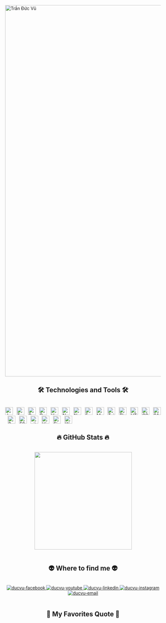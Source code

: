 <!-- Đức Vũ -->
<a href="https://www.facebook.com/photo/?fbid=158460603301389&set=pob.100074123517393" target="_blank">
  <img src="https://scontent.fdad1-2.fna.fbcdn.net/v/t39.30808-6/278247736_158460599968056_6452118301766996496_n.jpg?_nc_cat=102&ccb=1-6&_nc_sid=174925&_nc_ohc=ujv5egy6O54AX8hf13X&_nc_ht=scontent.fdad1-2.fna&oh=00_AT-zxVqx83pFNZE7IJJsB-b02yVHPeLrnWEsOV95PPg73w&oe=6286960D" width="1200" alt="Trần Đức Vũ" />
</a>

<h2 align="center">🛠 Technologies and Tools 🛠</h2>
<br>
<!-- https://simpleicons.org/ -->
<span><img src="https://img.shields.io/badge/JavaScript-282C34?logo=javascript&logoColor=F7DF1E" alt="JavaScript logo" title="JavaScript" height="25" /></span>
&nbsp;
<span><img src="https://img.shields.io/badge/TypeScript-282C34?logo=typescript&logoColor=3178C6" alt="TypeScript logo" title="TypeScript" height="25" /></span>
&nbsp;
<span><img src="https://img.shields.io/badge/ReactJS-282C34?logo=react&logoColor=61DAFB" alt="ReactJS logo" title="ReactJS" height="25" /></span>
&nbsp;
<span><img src="https://img.shields.io/badge/Redux-282C34?logo=redux&logoColor=764ABC" alt="Redux logo" title="Redux" height="25" /></span>
&nbsp;
<span><img src="https://img.shields.io/badge/Vue.js-282C34?logo=vue.js&logoColor=4FC08D" alt="Vue.js logo" title="Vue.js" height="25" /></span>
&nbsp;
<span><img src="https://img.shields.io/badge/Nuxt.js-282C34?logo=nuxt.js&logoColor=4FC08D" alt="Nuxt.js logo" title="Nuxt.js" height="25" /></span>
&nbsp;
<span><img src="https://img.shields.io/badge/Node.js-282C34?logo=node.js&logoColor=00F200" alt="Node.js logo" title="Node.js" height="25" /></span>
&nbsp;
<span><img src="https://img.shields.io/badge/Express-282C34?logo=express&logoColor=FFFFFF" alt="Express.js logo" title="Express.js" height="25" /></span>
&nbsp;
<span><img src="https://img.shields.io/badge/MongoDB-282C34?logo=mongodb&logoColor=47A248" alt="MongoDB logo" title="MongoDB" height="25" /></span>
&nbsp;
<span><img src="https://img.shields.io/badge/Tailwind%20CSS-282C34?logo=tailwind-css&logoColor=38B2AC" alt="TailwindCSS logo" title="TailwindCSS" height="25" /></span>
&nbsp;
<span><img src="https://img.shields.io/badge/Three.js-282C34?logo=three.js&logoColor=FFFFFF" alt="Three.js logo" title="Three.js" height="25" /></span>
&nbsp;
<span><img src="https://img.shields.io/badge/HTML5-282C34?logo=html5&logoColor=E34F26" alt="HTML5 logo" title="HTML5" height="25" /></span>
&nbsp;
<span><img src="https://img.shields.io/badge/CSS3-282C34?logo=css3&logoColor=1572B6" alt="CSS3 logo" title="CSS3" height="25" /></span>
&nbsp;
<span><img src="https://img.shields.io/badge/Sass-282C34?logo=sass&logoColor=CC6699" alt="SASS logo" title="SASS" height="25" /></span>
&nbsp;
<span><img src="https://img.shields.io/badge/Bootstrap-282C34?logo=bootstrap&logoColor=7952B3" alt="Bootstrap logo" title="Bootstrap" height="25" /></span>
&nbsp;
<span><img src="https://img.shields.io/badge/ESLint-282C34?logo=eslint&logoColor=4B32C3" alt="ESLint logo" title="ESLint" height="25" /></span>
&nbsp;
<span><img src="https://img.shields.io/badge/git-282C34?logo=git&logoColor=F05032" alt="git logo" title="git" height="25" /></span>
&nbsp;
<span><img src="https://img.shields.io/badge/VS%20Code-282C34?logo=visual-studio-code&logoColor=007ACC" alt="Visual Studio Code logo" title="Visual Studio Code" height="25" /></span>
&nbsp;
<span><img src="https://img.shields.io/badge/Firebase-282C34?logo=firebase&logoColor=FFCA28" alt="Firebase logo" title="Firebase" height="25" /></span>
&nbsp;
<span><img src="https://img.shields.io/badge/WordPress-282C34?logo=wordPress&logoColor=21759B" alt="WordPress logo" title="WordPress" height="25" /></span>
&nbsp;

<br>

<h2 align="center">🔥 GitHub Stats 🔥</h2>
<!-- https://github.com/anuraghazra/github-readme-stats -->
<br>
<div align=center>
  <a href="#" title="Đức vũ">
    <img width="315" align="center" src="https://www.facebook.com/photo/?fbid=158460603301389&set=pob.100074123517393" />
  </a>
</div>

<br>

<h2 align="center">👽 Where to find me 👽</h2>
<br>
<!-- https://icons8.com -->
<div align="center">
  <a href="https://www.facebook.com/profile.php?id=100074123517393" target="blank">
    <img src="https://img.icons8.com/bubbles/100/000000/facebook-new.png" alt="ducvu-facebook" />
  </a>
  <a href="https://www.youtube.com/channel/UCLN9XtVqNxc9opciOlltCXA" target="blank">
    <img src="https://img.icons8.com/bubbles/100/000000/youtube-squared.png" alt="ducvu-youtube" />
  </a>
  <a href="https://l.facebook.com/l.php?u=https%3A%2F%2Fwww.linkedin.com%2Fin%2Ftr%25E1%25BA%25A7n-%25C4%2591%25E1%25BB%25A9c-v%25C5%25A9-326ab8228%3Ffbclid%3DIwAR1Jzi4qZ1ADFmGUTOC-5deYT2Lxz0Orl9dQhkujpw3adkBljUyBGhSEPVs&h=AT04DGIM49nBrNF5hTSI3sJEapYryfCkee0o8WapVOBPB8RADn11HTnn-WQH5gvHB6EJ74a5YPxYB3cjcMPRo52XoSXM64m8_kXruAtgUz8hvxo6PQiqLsJa0OtzjD0hOiS_eQ" target="blank">
    <img src="https://img.icons8.com/bubbles/100/000000/linkedin.png" alt="ducvu-linkedin" />
  </a>
  <a href="https://l.facebook.com/l.php?u=https%3A%2F%2Fwww.instagram.com%2Ftranduc1244%3Ffbclid%3DIwAR3WudQKbPEZimoHgJecQ5dqdNNSgAqv7XrzZ5NuiplBSoMUDryWevY9lOM&h=AT2c9SNtsOUlu7v00G7VgZesS1VQeVTSkQPZVhPpkXLk6MUEt3kN6iCNAoT-mw8W5Sb6rjTFMc21TdXBpBeS25ukfnYcTd8sKXpxWnFHV6E2sdFBq6yCe2g_9zER1H8JQVjy" target="blank">
    <img src="https://img.icons8.com/bubbles/100/000000/instagram.png" alt="ducvu-instagram" />
  </a>
  <a href="mailto:Tranducvuht@gmail.com" target="top">
    <img src="https://img.icons8.com/bubbles/100/000000/apple-mail.png" alt="ducvu-email" />
  </a>
</div>

<br>

<h2 align="center">📑 My Favorites Quote 📑</h2>
<br>



